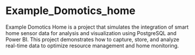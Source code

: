 # Example_Domotics_home

Example Domotics Home is a project that simulates the integration of smart home sensor data for analysis and visualization using PostgreSQL and Power BI. This project demonstrates how to capture, store, and analyze real-time data to optimize resource management and home monitoring.